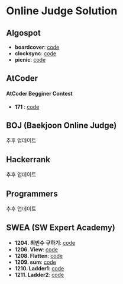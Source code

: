 # Online Judge Solution
## Algospot
* __boardcover__: [code][allink1]      
* __clocksync__: [code][allink2]       
* __picnic__: [code][allink3]

[allink1]: https://github.com/ssun-g/solution/blob/master/Algospot/boardcover.cpp
[allink2]: https://github.com/ssun-g/solution/blob/master/Algospot/clocksync.cpp
[allink3]: https://github.com/ssun-g/solution/blob/master/Algospot/picnic.cpp

## AtCoder
#### AtCoder Begginer Contest     
* __171__ : [code][atlink1]

[atlink1]: https://github.com/ssun-g/solution/tree/master/AtCoder/ABC/171

## BOJ (Baekjoon Online Judge)
추후 업데이트

## Hackerrank
추후 업데이트

## Programmers
추후 업데이트

## SWEA (SW Expert Academy)
* __1204. 최빈수 구하기__: [code][swlink1]          
* __1206. View__: [code][swlink2]          
* __1208. Flatten__: [code][swlink3]        
* __1209. sum__: [code][swlink4]       
* __1210. Ladder1__: [code][swlink5]         
* __1211. Ladder2__: [code][swlink6]         

[swlink1]: https://github.com/ssun-g/solution/blob/master/SWEA/1204_%EC%B5%9C%EB%B9%88%EC%88%98_%EA%B5%AC%ED%95%98%EA%B8%B0.cpp
[swlink2]: https://github.com/ssun-g/solution/blob/master/SWEA/1206_View.cpp
[swlink3]: https://github.com/ssun-g/solution/blob/master/SWEA/1208_Flatten.cpp
[swlink4]: https://github.com/ssun-g/solution/blob/master/SWEA/1209_sum.cpp
[swlink5]: https://github.com/ssun-g/solution/blob/master/SWEA/1210_Ladder1.cpp
[swlink6]: https://github.com/ssun-g/solution/blob/master/SWEA/1211_Ladder2.cpp
